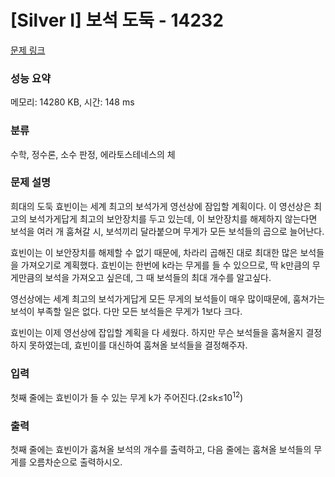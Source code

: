 # [Silver I] 보석 도둑 - 14232 

[문제 링크](https://www.acmicpc.net/problem/14232) 

### 성능 요약

메모리: 14280 KB, 시간: 148 ms

### 분류

수학, 정수론, 소수 판정, 에라토스테네스의 체

### 문제 설명

<p>희대의 도둑 효빈이는 세계 최고의 보석가게 영선상에 잠입할 계획이다. 이 영선상은 최고의 보석가게답게 최고의 보안장치를 두고 있는데, 이 보안장치를 해제하지 않는다면 보석을 여러 개 훔쳐갈 시, 보석끼리 달라붙으며 무게가 모든 보석들의 곱으로 늘어난다.</p>

<p>효빈이는 이 보안장치를 해제할 수 없기 때문에, 차라리 곱해진 대로 최대한 많은 보석들을 가져오기로 계획했다. 효빈이는 한번에 k라는 무게를 들 수 있으므로, 딱 k만큼의 무게만큼의 보석을 가져오고 싶은데, 그 때 보석들의 최대 개수를 알고싶다.</p>

<p>영선상에는 세계 최고의 보석가게답게 모든 무게의 보석들이 매우 많이때문에, 훔쳐가는 보석이 부족할 일은 없다. 다만 모든 보석들은 무게가 1보다 크다.</p>

<p>효빈이는 이제 영선상에 잡입할 계획을 다 세웠다. 하지만 무슨 보석들을 훔쳐올지 결정하지 못하였는데, 효빈이를 대신하여 훔쳐올 보석들을 결정해주자.</p>

### 입력 

 <p>첫째 줄에는 효빈이가 들 수 있는 무게 k가 주어진다.(2≤k≤10<sup>12</sup>)</p>

### 출력 

 <p>첫째 줄에는 효빈이가 훔쳐올 보석의 개수를 출력하고, 다음 줄에는 훔쳐올 보석들의 무게를 오름차순으로 출력하시오.</p>

